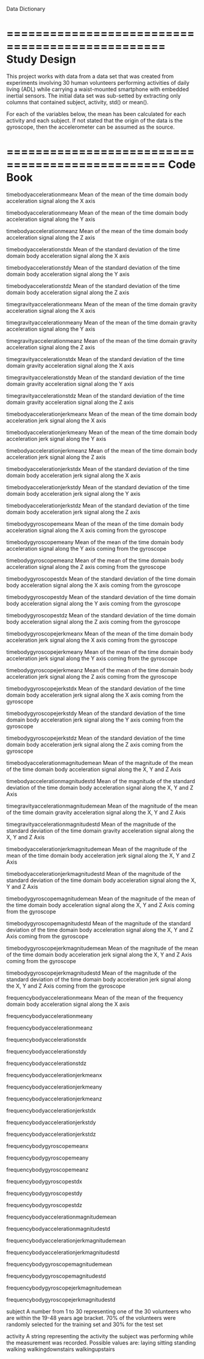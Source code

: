 Data Dictionary

================================================
Study Design
================================================

This project works with data from a data set that was created from experiments involving 30 human volunteers performing activities of daily living (ADL) while carrying a waist-mounted smartphone with embedded inertial sensors.  The initial data set was sub-setted by extracting only columns that contained subject, activity, std() or mean().  

For each of the variables below, the mean has been calculated for each activity and each subject.  If not stated that the origin of the data is the gyroscope, then the accelerometer can be assumed as the source.

================================================
Code Book
================================================

timebodyaccelerationmeanx	Mean of the mean of the time domain body acceleration signal along the X axis
timebodyaccelerationmeany	Mean of the mean of the time domain body acceleration signal along the Y axis
timebodyaccelerationmeanz	Mean of the mean of the time domain body acceleration signal along the Z axis
timebodyaccelerationstdx	Mean of the standard deviation of the time domain body acceleration signal along 	the X axis
timebodyaccelerationstdy	Mean of the standard deviation of the time domain body acceleration signal along 	the Y axis
timebodyaccelerationstdz
	Mean of the standard deviation of the time domain body acceleration signal along 	the Z axistimegravityaccelerationmeanx	Mean of the mean of the time domain gravity acceleration signal 			along the X axis
timegravityaccelerationmeany
	Mean of the mean of the time domain gravity acceleration signal 			along the Y axistimegravityaccelerationmeanz
	Mean of the mean of the time domain gravity acceleration signal 			along the Z axistimegravityaccelerationstdx
	Mean of the standard deviation of the time domain gravity acceleration signal 		along the X axistimegravityaccelerationstdy
	Mean of the standard deviation of the time domain gravity acceleration signal 		along the Y axistimegravityaccelerationstdz
	Mean of the standard deviation of the time domain gravity acceleration signal 		along the Z axistimebodyaccelerationjerkmeanx
	Mean of the mean of the time domain body acceleration jerk signal 			along the X axistimebodyaccelerationjerkmeany
	Mean of the mean of the time domain body acceleration jerk signal 			along the Y axistimebodyaccelerationjerkmeanz
	Mean of the mean of the time domain body acceleration jerk signal 			along the Z axistimebodyaccelerationjerkstdx
	Mean of the standard deviation of the time domain body acceleration jerk signal 	along the X axis	timebodyaccelerationjerkstdy
	Mean of the standard deviation of the time domain body acceleration jerk signal 	along the Y axistimebodyaccelerationjerkstdz
	Mean of the standard deviation of the time domain body acceleration jerk signal 	along the Z axistimebodygyroscopemeanx
	Mean of the mean of the time domain body acceleration signal along the X axis 		coming from the gyroscopetimebodygyroscopemeany
	Mean of the mean of the time domain body acceleration signal along the Y axis 		coming from the gyroscopetimebodygyroscopemeanz
	Mean of the mean of the time domain body acceleration signal along the Z axis 		coming from the gyroscopetimebodygyroscopestdx
	Mean of the standard deviation of the time domain body acceleration signal along 	the X axis coming from the gyroscopetimebodygyroscopestdy
	Mean of the standard deviation of the time domain body acceleration signal along 	the Y axis coming from the gyroscopetimebodygyroscopestdz
	Mean of the standard deviation of the time domain body acceleration signal along 	the Z axis coming from the gyroscopetimebodygyroscopejerkmeanx
	Mean of the mean of the time domain body acceleration jerk signal along 		the X axis coming from the gyroscopetimebodygyroscopejerkmeany
	Mean of the mean of the time domain body acceleration jerk signal along 		the Y axis coming from the gyroscopetimebodygyroscopejerkmeanz
	Mean of the mean of the time domain body acceleration jerk signal along 		the Z axis coming from the gyroscopetimebodygyroscopejerkstdx
	Mean of the standard deviation of the time domain body acceleration jerk signal 	along the X axis coming from the gyroscopetimebodygyroscopejerkstdy
	Mean of the standard deviation of the time domain body acceleration jerk signal 	along the Y axis coming from the gyroscopetimebodygyroscopejerkstdz
	Mean of the standard deviation of the time domain body acceleration jerk signal 	along the Z axis coming from the gyroscopetimebodyaccelerationmagnitudemean
	Mean of the magnitude of the mean of the time domain body acceleration signal 		along the X, Y and Z Axis
timebodyaccelerationmagnitudestd
	Mean of the magnitude of the standard deviation of the time domain body 		acceleration signal along the X, Y and Z Axistimegravityaccelerationmagnitudemean
	Mean of the magnitude of the mean of the time domain gravity acceleration signal 	along the X, Y and Z Axistimegravityaccelerationmagnitudestd
	Mean of the magnitude of the standard deviation of the time domain gravity 		acceleration signal along the X, Y and Z Axistimebodyaccelerationjerkmagnitudemean
	Mean of the magnitude of the mean of the time domain body acceleration jerk signal 	along the X, Y and Z Axistimebodyaccelerationjerkmagnitudestd
	Mean of the magnitude of the standard deviation of the time domain body 		acceleration signal along the X, Y and Z Axistimebodygyroscopemagnitudemean
	Mean of the magnitude of the mean of the time domain body acceleration signal 	along the X, Y and Z Axis coming from the gyroscopetimebodygyroscopemagnitudestd
	Mean of the magnitude of the standard deviation of the time domain body 		acceleration signal along the X, Y and Z Axis coming from the gyroscopetimebodygyroscopejerkmagnitudemean
	Mean of the magnitude of the mean of the time domain body 				acceleration jerk signal along the X, Y and Z Axis coming from the gyroscopetimebodygyroscopejerkmagnitudestd
	Mean of the magnitude of the standard deviation of the time domain body 		acceleration jerk signal along the X, Y and Z Axis coming from the gyroscopefrequencybodyaccelerationmeanx
	Mean of the mean of the frequency domain body acceleration signal along the X axisfrequencybodyaccelerationmeanyfrequencybodyaccelerationmeanzfrequencybodyaccelerationstdxfrequencybodyaccelerationstdyfrequencybodyaccelerationstdzfrequencybodyaccelerationjerkmeanxfrequencybodyaccelerationjerkmeanyfrequencybodyaccelerationjerkmeanzfrequencybodyaccelerationjerkstdxfrequencybodyaccelerationjerkstdyfrequencybodyaccelerationjerkstdzfrequencybodygyroscopemeanxfrequencybodygyroscopemeanyfrequencybodygyroscopemeanzfrequencybodygyroscopestdxfrequencybodygyroscopestdyfrequencybodygyroscopestdzfrequencybodyaccelerationmagnitudemeanfrequencybodyaccelerationmagnitudestdfrequencybodyaccelerationjerkmagnitudemeanfrequencybodyaccelerationjerkmagnitudestdfrequencybodygyroscopemagnitudemeanfrequencybodygyroscopemagnitudestdfrequencybodygyroscopejerkmagnitudemeanfrequencybodygyroscopejerkmagnitudestdsubject	A number from 1 to 30 representing one of the 30 volunteers who are within the 19-48 years age bracket.  70% of the volunteers were randomly selected for the training set and 30% for the test set
activity	 A string representing the activity the subject was performing while the measurement was recorded.  Possible values are:
		laying
		sitting
		standing
		walking
		walkingdownstairs
		walkingupstairs